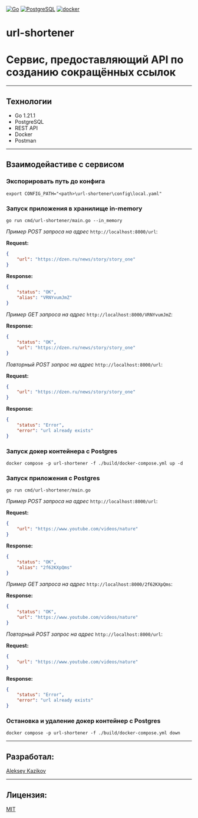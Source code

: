 [![Go](https://img.shields.io/badge/-Go-464646?style=flat-square&logo=Go)](https://go.dev/)
[![PostgreSQL](https://img.shields.io/badge/-PostgreSQL-464646?style=flat-square&logo=PostgreSQL)](https://www.postgresql.org/)
[![docker](https://img.shields.io/badge/-Docker-464646?style=flat-square&logo=docker)](https://www.docker.com/)

# url-shortener
# Сервис, предоставляющий API по созданию сокращённых ссылок

---
## Технологии
* Go 1.21.1
* PostgreSQL
* REST API
* Docker
* Postman

---
## Взаимодейастиве с сервисом

### Экспорировать путь до конфига
`export CONFIG_PATH="<path>\url-shortener\config\local.yaml"` 

### Запуск приложения в хранилище in-memory
`go run cmd/url-shortener/main.go --in_memory`

*Пример POST запроса на адрес* `http://localhost:8000/url`:

**Request:**
```JSON
{
    "url": "https://dzen.ru/news/story/story_one"
}
```
**Response:**
```JSON
{
    "status": "OK",
    "alias": "VRNYvumJmZ"
}
```
*Пример GET запроса на адрес* `http://localhost:8000/VRNYvumJmZ`:

**Response:**
```JSON
{
    "status": "OK",
    "url": "https://dzen.ru/news/story/story_one"
}
```
*Повторный POST запрос на адрес* `http://localhost:8000/url`:

**Request:**
```JSON
{
    "url": "https://dzen.ru/news/story/story_one"
}
```
**Response:**
```JSON
{
    "status": "Error",
    "error": "url already exists"
}
```

### Запуск докер контейнера с Postgres
`docker compose -p url-shortener -f ./build/docker-compose.yml up -d`

### Запуск приложения с Postgres
`go run cmd/url-shortener/main.go`

*Пример POST запроса на адрес* `http://localhost:8000/url`:

**Request:**
```JSON
{
    "url": "https://www.youtube.com/videos/nature"
}
```
**Response:**
```JSON
{
    "status": "OK",
    "alias": "2f62KXpQms"
}
```
*Пример GET запроса на адрес* `http://localhost:8000/2f62KXpQms`:

**Response:**
```JSON
{
    "status": "OK",
    "url": "https://www.youtube.com/videos/nature"
}
```
*Повторный POST запрос на адрес* `http://localhost:8000/url`:

**Request:**
```JSON
{
    "url": "https://www.youtube.com/videos/nature"
}
```
**Response:**
```JSON
{
    "status": "Error",
    "error": "url already exists"
}
```

### Остановка и удаление докер контейнер с Postgres
`docker compose -p url-shortener -f ./build/docker-compose.yml down`

---
## Разработал:
[Aleksey Kazikov](https://github.com/KazikovAP)

---
## Лицензия:
[MIT](https://opensource.org/licenses/MIT)
